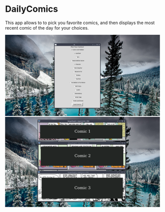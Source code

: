# DailyComics

This app allows to to pick you favorite comics, and then displays the most recent comic of the day for your choices.

![](ss1.png)
![](ss2edit.png)
